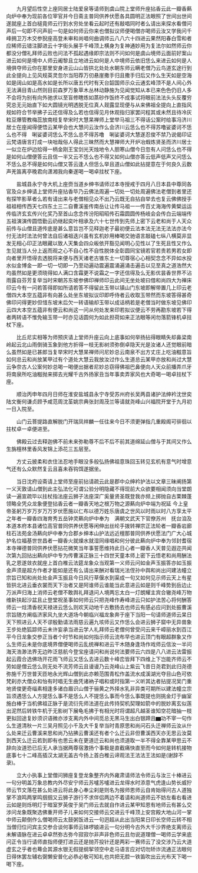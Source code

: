 <!-- { "loadSidebar": true } -->
　　九月望后性空上座同居士陆爱泉等请师到虞山院上堂师升座拈香云此一瓣香爇向炉中奉为现前各位宰官并今日斋主普同供养伏愿各具圆明正法眼照了世间出世间遂就座上首白槌竟师云行到水穷处坐看云起时还有敲唱同时者么请出来探水看僧问声后一句即不问声前一句是如何师云你来也僧拟议师便喝僧亦喝师云汝又学我问千峰拥卫万木交参猊座高登未审和尚唱何曲调师云八八六十四进云果然阳春白雪和者应稀师云错注脚进云十字街头展手千峰顶上横身为复神通妙用为复法尔如然师云你都没分僧礼拜师云败也问法不孤起遇缘即宗法则不问如何是虞山境师云面前好案山进云如何是境中人师云阇黎且立地进云如何是人中境师云依旧恁么来进云如何是人境俱夺师云你在那里安身进云山山皆拱北处处水朝东师云瞒老僧乃云鸟道玄途行到此全提向上见风规英灵忽尔当阳荐万仞悬崖撒手归且撒手归后又作么生天如是空海如是阔山如是高水如是长所以唐五代时有天台韶国师示众云通玄峰顶不是人间心外无法满目青山然则目前森罗万象草木丛林动静施为见闻觉知从本已来色色仍旧人多不会将为别有向外驰求以至盲修瞎炼如蒸砂作饭终不成事试将眼前法法头头反覆穷究总无元始直下如大圆镜光明透脱无位真人觌露显现便与从来佛祖全提向上直指风规如符合节举拂子云还信得及么若也信得见月休观指归家罢问程其或未然且待冷灰粒豆爆管教梅蕊放南枝复举宋时大慧杲禅师上堂举马祖三不得话公案时给事冯济川居士在座闻得便悟云某甲会也大慧问云汝作么会济川云恁么也不得苏噜娑婆诃不恁么也不得　唎娑婆诃恁么不恁么总不得苏噜　唎娑婆诃大慧遂忍俊不禁乃说偈印证云梵语唐言打成一块咄哉俗人得此三昧然而大慧禅师大开炉冶煆炼贤圣而济川居士一似立在炉边拾得一柄金刚王宝剑光天烛地令人胆寒山僧今日忽有人问恁么也不得是如何山僧便答云且信一半又云不恁么也不得又如何山僧亦答云低声低声又问恁么不恁么总不得是如何山僧又答云逢人但恁么举且道山僧如此拈提意在于何良久云数声羌笛离亭晚君向潇湘我向秦遂喝一喝卓拄杖下座。

　　盐城县永宁寺大机上座赍当道乡绅书请师过本寺授戒于四月八日本县中尊同各官及众乡绅请上堂师升座拈香毕乃云佛法周遍一切处一切处周遍佛法老僧到者里还有探竿影草者么若有请出来与老僧相见众不出乃云既无自拈自举去也复云佛佛授手祖祖相传西天七四东土三二自曹溪鉴传南岳让让传马祖一一传百丈海海传黄檗运运传临济玄玄传兴化奖乃至首山念念传汾阳昭昭传石霜圆圆传杨岐会会传白云端端传五祖演演传圆悟勤云礽继起奕叶相承及六十七世传到先师上密下云老和尚于人天众前传与山僧且道传底是甚么意旨岂不见释迦老子最初便云法本法无法无法法亦法今付无法时法法何曾法自后诸祖迭兴虽有玄机妙用棒喝交驰语言敲磕七纵八横莫非显发无相心印正法眼藏以致人天集会四众皈依开豁见闻明心见性以了生死且性又作么生见就当人分上返而观之心不自心性不自性脱体全彰圆同宝镜若官若贵若男若女即向者里开悟得去透脱将来便与西天诸老古锥东土一切尊宿心心相契念念不异如水投水似金博金一即一切一切即一乃至动遍动震遍震涌遍涌击遍击以见至真之道浩然大均虽然如是更须晓得如人满口含霜更不说霜之一字还信得及么无影优昙香世界不沾雨露自芬芳复举当时宋朝苏东坡参佛印禅师印云此间无坐处坡曰借和尚四大为禅床印云今有一问若答得即如所请若答不得留此玉带以镇山门东坡即解带置几上印云老僧四大本空五蕴非有向甚么处坐东坡拟议印即呼侍者云收取玉带然而东坡答得甚奇佛印问得更妙但惜东坡末后欠一转语输却玉带以成话柄若是老僧当时做东坡见佛印云四大本空五蕴非有便云和尚这一问从何处发来印若拟议便云不劳再勘东坡若下得者两转语不惟免输玉带一时亦见话圆何为如此担荷如来正法眼等闲勿落箭锋机卓拄杖下座。

　　比丘尼实相等为师预庆请上堂师升座云向上底事如何举扬拈得眼睛失却鼻梁南岭起云北山雨倒骑玉象到他方折得一枝无影树须弥倒卓隐天光是汝诸人还觉眼前暗么虽然如是已甚郎当复举宋时大慧杲禅师问尼妙总云南泉不出方丈庄上吃油糍意旨如何总云和尚放某甲过有个道处大慧云我放汝过作么生道总云某甲亦放和尚过大慧云争奈古人公案何妙总喝一喝便出据者尼妙总窃得佛祖巴鼻便向人天众前播弄爪牙将南泉所吃油糍抛来掷去光耀千古外扬家丑当年事卖弄家风也大奇喝一喝卓拄杖下座。

　　顺治丙申年四月日师在淮安盐城县永宁寺受苏州府长吴两县诸护法绅衿沈世奕陆文衡何谦贞顾予咸范周沈荃姚宗典张封周茂兰等请就尧峰山兴福院开堂于九月初一日入院至。

　　山门云菩提路直解脱门开瑞凤祥麟一任往来今日不须更弹指几重殿阁可徘徊以拄杖卓一卓便进至。

　　佛殿云过去释迦佛不前未来弥勒尊不后不后不前其道绵延山僧与于其间又作么生旃檀林里香风发锦上添花三五层至。

　　方丈云披柔和衣住法忍地手眼没多般弘扬佛祖意珠回玉转见玄机有意气时增意气还有么众默然复云且喜未吞钩饵遂据坐。

　　当日沈府设斋请上堂师至座前拈请疏云此是郡中众绅衿护法以文章三昧阐扬第一义天敦请山僧到此主弘法化可谓公验分明隐藏不得现前大众欲要相闻须向当堂朗读一遍宣疏毕以拄杖指法座云狮子法座深广奚量贤圣既登我亦频上掷抛自古栗棘蓬领略全凭众龙象便登拈香云者一瓣香天地之根万物之源爇向炉中端为祝延
今上皇帝圣躬万岁万岁万万岁伏愿施以仁布以德万姓乐唐虞之世风以时雨以时八方享太平之年者一瓣香四海育秀五岳钟灵爇向炉中奉为　满朝文武天下官僚苏州　抚台洎及本道本府本县诸位高官普同供养伏愿等闲伸出丝纶手拨转禅宗正法轮者一瓣香岩廊柱石法苑金汤爇向炉中奉为合郡乡绅本山护法远近檀那普同供养伏愿法门广大心城护名位福基世世昌者一瓣香火就燥水就湿同缘唱和何分彼此爇向炉中奉为邻封耆宿本寺禅德普同供养伏愿拈花微笑当年事誓愿维持此日心者一瓣香人天普见遐迩共闻次第九回拈出爇向炉中专为传曹溪正脉三十四世天童本师上密下云悟老和尚用酬法乳之恩遂敛衣就座上首白椎云法筵龙象众当观第一义师云问如金声玉振答亦如玉振金声须是超方作者才能如是还有么请出来酬对看瑞光法侄孙中舆和尚出问建法幢立宗旨已知和尚处处金声玉振且今日风行草偃水到渠成一句又如何见示师云天上有星皆拱北进云垂衣裳而天下治者又是阿谁师云谁能当此意进云如是则千峰势到岳边止万派声归海上消师云老僧不敢舆礼拜退问人境两忘太白一灯朗耀主宾合辙尧峰万物维新扶起沙盆且止登堂祝圣事如何师云只把尧峰作寿峰进云只如护法苦心将何酬答师云一炷清香祝天禄进云恁么则欢天动地千古敷扬去也师云有感必应问到处振曹溪宗旨随方阐临济家风九坐大道场今朝临兴福龙象奔于座下当阳一句请师道师云杲日天下照进云人天不谬殷勤请法雨慈云遍九垓师云又作恁么会进云狮子窟中无异兽象王步处绝狐踪师云未许妄承当进云学人礼拜师云老僧何曾受问云来千嶂丽水到百江平今日龙象交参正当者个时节和尚如何指示师云流布早也进云顶门有眼超群象又作么生师云未是你底境界僧便喝师云乱统禅和进云干木随身逢场作戏师云信汝一半问海天浩渺法界无边昨泛慈航今登宝座请问和尚说何法要师云六四是八八进云法雷振起云霞合选佛场开花雨飞师云又恁么去进云数十峰峦皆拜下四维上下岂能齐师云不劳如是僧云恁么则无处不流芳师云且谩谩乃云尧峰山上紫云飞昔日尧君到此归尧德弥施千万世普天匝地永光辉山僧到此亦赖范围青松作盖流水成溪湖光夺目山色可依梵刹亦大僧众和怡有时唱无生曲凭诸衲子唱和或时指第一义听其达者拈提况吴门重地贤俊更奇缁素相逢多诸白眉识山僧于骊黄之外择水乳非异类可期所以建法幢立宗旨须遇恁么人方提恁么事不是恁么人不提恁么事而今恁么事既提也则挑金灯于幽室施白棒于当机佛祖正脉于是流衍先师法道在此传持契机契理如箭中的脱妙离玄似莲出泥然后转铁牛机于无影树下展龟毛拂于有相光时将谓超凡越圣谁知空花暗抽一枝更拟回途复妙须识语微亦涉支离内外中间觅总无黑马生出白银蹄且▆功不宰一句作么生道清秋一片三吴月照见小千及大千复举当时青原思和尚问石头迁禅师云汝从什么处来迁云曹溪来思和尚乃拈拂云曹溪还有者个么迁云非但曹溪西天亦无思云汝莫到西天么迁云若到即有也思云未在更道迁云和尚也须道取一半不得全靠某甲思云不辞向汝道恐已后无人承当据两尊宿激扬个事极是直截痛快直至而今如何是转机接物底事七十二峰高插汉太湖无盖古今扬上首白椎云谛观法王法法王法如是(谢辞不录)。

　　立大小执事上堂僧问狮座复登龙象整齐内外雍肃请师法令师云与汝三十棒进云一句分明盖万象总教内外尽安宁师云苏嚧苏嚧进云龙得水时添意气虎逢山势长威狞师云节文落在甚么处进云将此身心奉尘刹是则名为报师恩师云自肯始得问古人道独掌不浪鸣两掌鸣掴掴又云狮子游行不求伴侣两边不着请和尚道师云不妨左看右看进云如是则烁明灯于暗室罗英俊于吴门师云去就自作进云某甲知恩有地师云有甚么交涉问龙象既聚选佛重开师子儿来如何交接师云交进云千峰顶上安宫殿大地山河一掌中师云颠倒作么僧喝师云太鼓粥饭进云一句迥超从此出当阳杲日印长空师云转不相当僧归位问宾主交参合谈何事师云钵啰娘进云一句分明今古外大千沙界绝支离师云未解语脉在进云卓卓然弥古弥今寂寂尔非声非色师云且勿说道理僧一喝师云学来底问正令当行请师直指师便打进云还是抛芥投针还是两彩一赛师云了没交涉乃云大道虚玄之乎者也蓦会其源水银无假提纲挈领空中走马语言应对切勿矫诈流通正法眼何日得休罢左辅右弼懒安普化必恭必敬可知礼也共把无腔一铁笛吹出云光布天下喝一喝下座。

